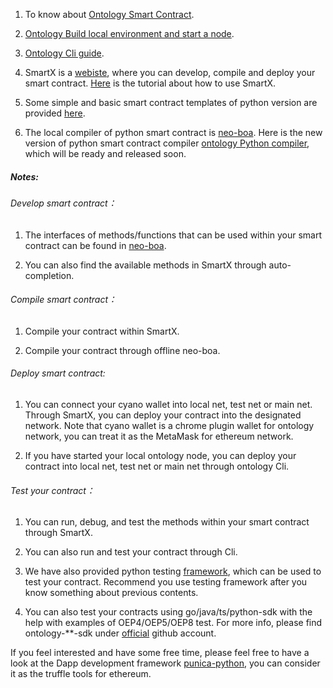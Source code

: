 1. To know about [Ontology Smart Contract](https://github.com/ontio/ontology-smartcontract).

2. [Ontology Build local environment and start a node](https://github.com/ontio/ontology).

3. [Ontology Cli guide](https://github.com/ontio/ontology/blob/master/docs/specifications/cli_user_guide.md).

4. SmartX is a [webiste](https://smartx.ont.io/), where you can develop, compile and deploy your smart contract. [Here](https://ontio.github.io/documentation/SmartX_Tutorial_en.html) is the tutorial about how to use SmartX.

5. Some simple and basic smart contract templates of python version are provided [here](https://github.com/ONT-Avocados/python-template).

6. The local compiler of python smart contract is [neo-boa](https://github.com/ontio/neo-boa). Here is the new version of python smart contract compiler [ontology Python compiler](https://github.com/ontio/ontology-python-compiler), which will be ready and released soon.



##### Notes:

###### Develop smart contract：

1. The interfaces of methods/functions that can be used within your smart contract can be found in [neo-boa](https://github.com/ontio/neo-boa).

2. You can also find the available methods in SmartX through auto-completion.


###### Compile smart contract：

1. Compile your contract within SmartX.

2. Compile your contract through offline neo-boa.


###### Deploy smart contract:

1. You can connect your cyano wallet into local net, test net or main net. Through SmartX, you can deploy your contract into the designated network.
Note that cyano wallet is a chrome plugin wallet for ontology network, you can treat it as the MetaMask for ethereum network. 

2. If you have started your local ontology node, you can deploy your contract into local net, test net or main net through ontology Cli.

###### Test your contract：

1. You can run, debug, and test the methods within your smart contract through SmartX.

2. You can also run and test your contract through Cli.

3. We have also provided python testing [framework](https://github.com/ontio/ontology-test), which can be used to test your contract. Recommend you use testing framework after you know something about previous contents.

4. You can also test your contracts using go/java/ts/python-sdk with the help with examples of OEP4/OEP5/OEP8 test. For more info, please find ontology-**-sdk under [official](https://github.com/ontio) github account.




If you feel interested and have some free time, please feel free to have a look at the Dapp development framework [punica-python](https://github.com/ontio-community/punica-python), you can consider it as the truffle tools for ethereum.
